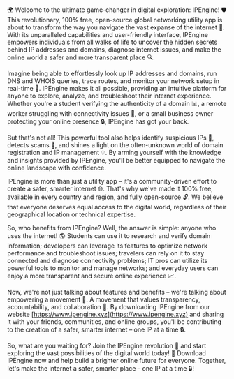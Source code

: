 🌍 Welcome to the ultimate game-changer in digital exploration: IPEngine! 🛡️ This revolutionary, 100% free, open-source global networking utility app is about to transform the way you navigate the vast expanse of the internet 📡. With its unparalleled capabilities and user-friendly interface, IPEngine empowers individuals from all walks of life to uncover the hidden secrets behind IP addresses and domains, diagnose internet issues, and make the online world a safer and more transparent place 🔍.

Imagine being able to effortlessly look up IP addresses and domains, run DNS and WHOIS queries, trace routes, and monitor your network setup in real-time 🚀. IPEngine makes it all possible, providing an intuitive platform for anyone to explore, analyze, and troubleshoot their internet experience. Whether you're a student verifying the authenticity of a domain 📊, a remote worker struggling with connectivity issues 🔧, or a small business owner protecting your online presence 🔒, IPEngine has got your back.

But that's not all! This powerful tool also helps identify suspicious IPs 👀, detects scams 🚨, and shines a light on the often-unknown world of domain registration and IP management 💡. By arming yourself with the knowledge and insights provided by IPEngine, you'll be better equipped to navigate the online landscape with confidence.

IPEngine is more than just a utility app – it's a community-driven effort to create a safer, smarter internet 🌐. That's why we've made it 100% free, available in every country and region, and fully open-source 🔓. We believe that everyone deserves equal access to the digital world, regardless of their geographical location or technical expertise.

So, who benefits from IPEngine? Well, the answer is simple: anyone who uses the internet! 🌎 Students can use it to research and verify domain information; developers can leverage its features to optimize network performance and troubleshoot issues; travelers can rely on it to stay connected and diagnose connectivity problems; IT pros can utilize its powerful tools to monitor and manage networks; and everyday users can enjoy a more transparent and secure online experience 📈.

Now, we're not just talking about features and benefits – we're talking about empowering a movement 💪. A movement that values transparency, accountability, and collaboration 🤝. By downloading IPEngine from our website [https://www.ipengine.xyz](https://www.ipengine.xyz) and sharing it with your friends, communities, and online groups, you'll be contributing to the creation of a safer, smarter internet – one IP at a time 🔒.

So, what are you waiting for? Join the IPEngine revolution 🚀 and start exploring the vast possibilities of the digital world today! 📡 Download IPEngine now and help build a brighter online future for everyone. Together, let's make the internet a safer, smarter place – one IP at a time 🔒!